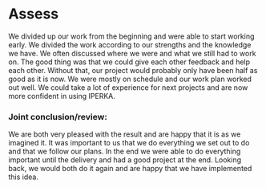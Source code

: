 # Assess
We divided up our work from the beginning and were able to start working early. We divided the work according to our strengths and the knowledge we have.
We often discussed where we were and what we still had to work on. The good thing was that we could give each other feedback and help each other. Without that, our project would probably only have been half as good as it is now.
We were mostly on schedule and our work plan worked out well. We could take a lot of experience for next projects and are now more confident in using IPERKA.

### Joint conclusion/review:
We are both very pleased with the result and are happy that it is as we imagined it. It was important to us that we do everything we set out to do and that we follow our plans. In the end we were able to do everything important until the delivery and had a good project at the end. Looking back, we would both do it again and are happy that we have implemented this idea.
